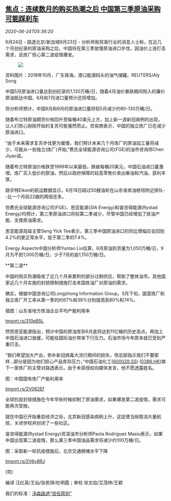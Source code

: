 <!--1592977994000-->
[焦点：连续数月的购买热潮之后 中国第三季原油采购可能踩刹车](https://cn.reuters.com/article/china-oil-import-q3-forecast-0624-idCNKBS23V0MV)
------

<div><i>2020-06-24T05:36:20</i></div><div class="StandardArticleBody_body"><p>6月24日 - 路透北京/新加坡6月23日 - 分析师和贸易行业的消息人士称，在近几个月创纪录的原油采购之后，中国将在第三季放慢原油进口步伐，因油价上涨打击需求，且炼厂担心第二波疫情爆发。 </p><div class="PrimaryAsset_container"><div class="Image_container" tabindex="-1"><figure class="Image_zoom" style="padding-bottom:"><div class="LazyImage_container LazyImage_dark" style="background-image:none"><img src="//s4.reutersmedia.net/resources/r/?m=02&amp;d=20200624&amp;t=2&amp;i=1523290942&amp;r=LYNXMPEG5N0I9&amp;w=600" aria-label="资料图片：2018年10月，广东珠海，港口能源码头的油气储罐。REUTERS/Aly Song"/><div class="LazyImage_image LazyImage_fallback" style="background-image:url(//s4.reutersmedia.net/resources/r/?m=02&amp;d=20200624&amp;t=2&amp;i=1523290942&amp;r=LYNXMPEG5N0I9&amp;w=600);background-position:center center;background-color:inherit"></div></div><div class="Image_expand-button" aria-label="Expand Image Slideshow" role="button" tabindex="0"></div></figure><figcaption><div class="Image_caption"><span>资料图片：2018年10月，广东珠海，港口能源码头的油气储罐。REUTERS/Aly Song</span></div></figcaption></div></div><p>中国5月原油进口量达到创纪录的1,130万桶/日，随着4月油价暴跌期间购入的廉价原油抵达中国，6月和7月进口量预计还将增加。 </p><p>但分析师预计，中国8月和9月的原油进口量将较5月减少约80-130万桶/日。 </p><p>随着布兰特原油期货价格回升至每桶40美元上方，加上新一波新冠病例的出现，让人们担心刚刚开始的复苏可能戛然而止。贸易商表示，中国的独立炼厂已在减少原油进口。 </p><p>“由于未来需求复苏步伐更为缓慢，我们预计未来几个月炼厂的原油加工量将减少，可能从一些独立(炼厂)开始,”费氏全球能源咨询公司(FGE)的油市咨询师Chen Jiyao说。 </p><p>随着布兰特原油价格跌至1999年以来最低，跌破每桶20美元，中国石油进口量激增。炼厂买入低价的原油，然后以政府保障的较高零售价卖出柴油和汽油，获利丰厚。 </p><p>路孚特Eikon的航运数据显示，6月18日超过50艘油轮在山东省炼油枢纽附近排队--比一个月前22艘的两倍还多。 </p><p>但费氏全球能源咨询公司(FGE)、思亚能源(SIA Energy)和睿咨得能源(Rystad Energy)均预计，第三季原油进口将较第二季减少，尽管中国已经增加了炼油产能、支撑原油需求。 </p><p>思亚能源高级主管Seng Yick Tee表示，第三季中国原油进口的同比增幅应会回到4.2%的更正常水平，低于第二季的7.4%。 </p><p>Energy Aspects中国分析师Yuntao Liu估算，8月原油到货量为1,050万桶/日，9月为不到1,000万桶/日，少于7月的逾1,150万桶/日。 </p><p>**第二波** </p><p>中国的购买热潮吸收了近几个月来累积的部分过剩供应，帮助了整体油市。其他国家近几个月实施的封锁限制措施打击本国炼油厂对原油的需求。 </p><p>确实，根据中国咨询公司Longzhong Information Group，5月下旬，国营炼厂和独立炼厂开工率从第一季的约67%和38%分别提高到80%和74%。 </p><p>插图：山东省地方炼油企业平均产能利用率     </p><p><a href="https://tmsnrt.rs/310eB5L">tmsnrt.rs/310eB5L</a> </p><p>然而思亚能源指出，预计中国的原油库存6月底将达到11亿桶的历史高点。再加上中国石油进口放缓，可能给国际油价带来下行压力。石油市场今年原本就已受到严重打击。 </p><p>“我们希望加大产出，弥补新冠病毒大流行期间的损失，但总部指示我们不要那样...部分是因为他们担心产品库存压力，”中国石油化工(<span id="symbol_600028.SS_0"><a href="//www.reuters.com/companies/600028.SS">600028.SS</a></span>) (<span id="symbol_0386.HK_1"><a href="//www.reuters.com/companies/0386.HK">0386.HK</a></span>)旗下一家炼厂的主管对路透表示。由于未获授权向媒体发言，他不愿透露姓名。 </p><p>图：中国国有炼厂产能利用率   </p><p><a href="https://tmsnrt.rs/2V062Ef">tmsnrt.rs/2V062Ef</a> </p><p>全球抗疫封锁措施在今年早些时候抑制了原油需求，如果爆发第二波疫情，需求可能再次受挫。 </p><p>就在中国已开始重启经济之际，北京新冠感染病例上升，这促使当局取消大量航班，关闭学校并封闭了一些社区。 </p><p>睿咨得能源(Rystad Energy)资深油市分析师Paola Rodriguez Masiu表示，如果中国出现第二波疫情，那么第三季中国油品需求将减少约100万桶/日。 </p><p>图：采取新一轮抗疫措施后，北京交通拥堵水平下降  </p><p><a href="https://tmsnrt.rs/2V6v8RJ">tmsnrt.rs/2V6v8RJ</a> </p><p>(完)     </p><div class="Attribution_container"><div class="Attribution_attribution"><p class="Attribution_content">编译 汪红英/王灿/张若琪/杜明霞；审校 徐文焰/艾茂林/王颖 </p></div></div><div class="StandardArticleBody_trustBadgeContainer"><span class="StandardArticleBody_trustBadgeTitle">我们的标准：</span><span class="trustBadgeUrl"><a href="https://www.thomsonreuters.cn/content/dam/openweb/documents/pdf/china/brochures/about-us-1.pdf">汤森路透“信任原则”</a></span></div></div>
